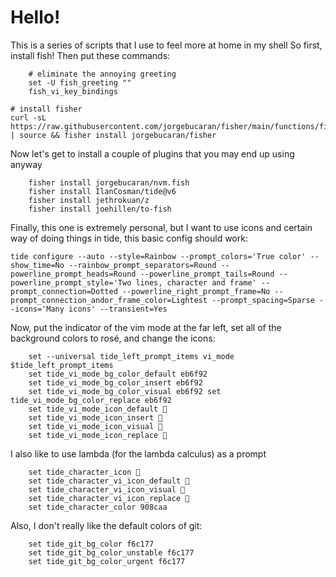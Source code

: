 # Hello!
This is a series of scripts that I use to feel more at home in my shell
So first, install fish!
Then put these commands:
```fish
    # eliminate the annoying greeting
    set -U fish_greeting ""
    fish_vi_key_bindings
```
```fish
# install fisher
curl -sL https://raw.githubusercontent.com/jorgebucaran/fisher/main/functions/fisher.fish | source && fisher install jorgebucaran/fisher
```
Now let's get to install a couple of plugins that you may end up using anyway
```fish
    fisher install jorgebucaran/nvm.fish
    fisher install IlanCosman/tide@v6
    fisher install jethrokuan/z
    fisher install joehillen/to-fish
```
Finally, this one is extremely personal, but I want to use icons and certain way of doing things in tide, this basic config should work:
```fish
tide configure --auto --style=Rainbow --prompt_colors='True color' --show_time=No --rainbow_prompt_separators=Round --powerline_prompt_heads=Round --powerline_prompt_tails=Round --powerline_prompt_style='Two lines, character and frame' --prompt_connection=Dotted --powerline_right_prompt_frame=No --prompt_connection_andor_frame_color=Lightest --prompt_spacing=Sparse --icons='Many icons' --transient=Yes
```
Now, put the indicator of the vim mode at the far left, set all of the background colors to rosé, and change the icons:
```fish
    set --universal tide_left_prompt_items vi_mode $tide_left_prompt_items
    set tide_vi_mode_bg_color_default eb6f92
    set tide_vi_mode_bg_color_insert eb6f92
    set tide_vi_mode_bg_color_visual eb6f92 set tide_vi_mode_bg_color_replace eb6f92
    set tide_vi_mode_icon_default 
    set tide_vi_mode_icon_insert 
    set tide_vi_mode_icon_visual 󰼢
    set tide_vi_mode_icon_replace 
```

I also like to use lambda (for the lambda calculus) as a prompt
```fish
    set tide_character_icon 󰘧
    set tide_character_vi_icon_default 󰘧
    set tide_character_vi_icon_visual 󰘧
    set tide_character_vi_icon_replace 󰘧
    set tide_character_color 908caa
```

Also, I don't really like the default colors of git:
```fish
    set tide_git_bg_color f6c177
    set tide_git_bg_color_unstable f6c177
    set tide_git_bg_color_urgent f6c177
```
